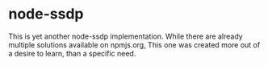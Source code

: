 # node-ssdp

This is yet another node-ssdp implementation. While there are already multiple solutions available
on npmjs.org, This one was created more out of a desire to learn, than a specific need.

